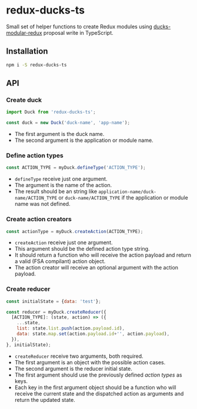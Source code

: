 # redux-ducks-ts

Small set of helper functions to create Redux modules using [ducks-modular-redux](https://github.com/erikras/ducks-modular-redux/) proposal write in TypeScript.

## Installation
```bash
npm i -S redux-ducks-ts
```

## API
### Create duck
```javascript
import Duck from 'redux-ducks-ts';

const duck = new Duck('duck-name', 'app-name');
```
* The first argument is the duck name.
* The second argument is the application or module name.

### Define action types
```javascript
const ACTION_TYPE = myDuck.defineType('ACTION_TYPE');
```
* `defineType` receive just one argument.
* The argument is the name of the action.
* The result should be an string like `application-name/duck-name/ACTION_TYPE` or `duck-name/ACTION_TYPE` if the application or module name was not defined.

### Create action creators
```javascript
const actionType = myDuck.createAction(ACTION_TYPE);
```
* `createAction` receive just one argument.
* This argument should be the defined action type string.
* It should return a function who will receive the action payload and return a valid (FSA compilant) action object.
* The action creator will receive an optional argument with the action payload.

### Create reducer
```javascript
const initialState = {data: 'test'};

const reducer = myDuck.createReducer({
  [ACTION_TYPE]: (state, action) => ({
    ...state,
    list: state.list.push(action.payload.id),
    data: state.map.set(action.payload.id+'', action.payload),
  }),
}, initialState);
```
* `createReducer` receive two arguments, both required.
* The first argument is an object with the possible action cases.
* The second argument is the reducer initial state.
* The first argument should use the previously defined *action types* as keys.
* Each key in the first argument object should be a function who will receive the current state and the dispatched action as arguments and return the updated state.
